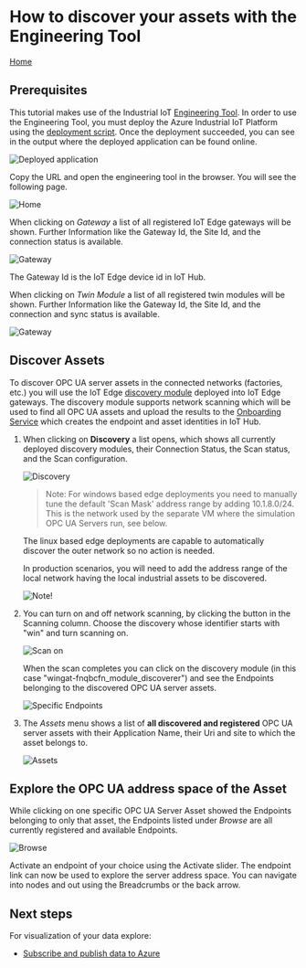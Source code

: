 # How to discover your assets with the Engineering Tool

[Home](readme.md)

## Prerequisites

This tutorial makes use of the Industrial IoT [Engineering Tool](../services/engineeringtool.md).  In order to use the Engineering Tool, you must deploy the Azure Industrial IoT Platform using the [deployment script](../deploy/howto-deploy-all-in-one.md). Once the deployment succeeded, you can see in the output where the deployed application can be found online.

![Deployed application](../media/deployed-application.png)

Copy the URL and open the engineering tool in the browser. You will see the following page.

![Home](../media/eng-tool-home.png)

When clicking on *Gateway* a list of all registered IoT Edge gateways will be shown. Further Information like the Gateway Id, the Site Id, and the connection status is available.  

![Gateway](../media/eng-tool-gateway.png)

The Gateway Id is the IoT Edge device id in IoT Hub.

When clicking on *Twin Module* a list of all registered twin modules will be shown. Further Information like the Gateway Id, the Site Id, and the connection and sync status is available.  

![Gateway](../media/eng-tool-twin-module.png)

## Discover Assets

To discover OPC UA server assets in the connected networks (factories, etc.) you will use the IoT Edge [discovery module](../modules/discovery.md) deployed into IoT Edge gateways.   The discovery module supports network scanning which will be used to find all OPC UA assets and upload the results to the [Onboarding Service](../services/onboarding.md) which creates the endpoint and asset identities in IoT Hub.

1. When clicking on **Discovery** a list opens, which shows all currently deployed discovery modules, their Connection Status, the Scan status, and the Scan configuration.

   ![Discovery](../media/eng-tool-discovery.png)

   > Note: For windows based edge deployments you need to manually tune the default 'Scan Mask' address range by adding 10.1.8.0/24. This is the network used by the separate VM where the simulation OPC UA Servers run, see below.

   The linux based edge deployments are capable to automatically discover the outer network so no action is needed.

   In production scenarios, you will need to add the address range of the local network having the local industrial assets to be discovered.

   ![Note!](../media/eng-tool-discovery_note1.png)

2. You can turn on and off network scanning, by clicking the button in the Scanning column. Choose the discovery whose identifier starts with "win" and turn scanning on.

   ![Scan on](../media/eng-tool-discovery-on.png)

   When the scan completes you can click on the discovery module (in this case "wingat-fnqbcfn_module_discoverer") and see the Endpoints belonging to the discovered OPC UA server assets.

   ![Specific Endpoints](../media/eng-tool-discovery-endpoints.png)

3. The *Assets* menu shows a list of **all discovered and registered** OPC UA server assets with their Application Name, their Uri and site to which the asset belongs to.

   ![Assets](../media/eng-tool-assets.png)

## Explore the OPC UA address space of the Asset

While clicking on one specific OPC UA Server Asset showed the Endpoints belonging to only that asset, the Endpoints listed under *Browse* are all currently registered and available Endpoints.

![Browse](../media/eng-tool-browse.png)

Activate an endpoint of your choice using the Activate slider. The endpoint link can now be used to explore the server address space.  You can navigate into nodes and out using the Breadcrumbs or the back arrow.

## Next steps

For visualization of your data explore:

- [Subscribe and publish data to Azure](tut-publish-data.md)
